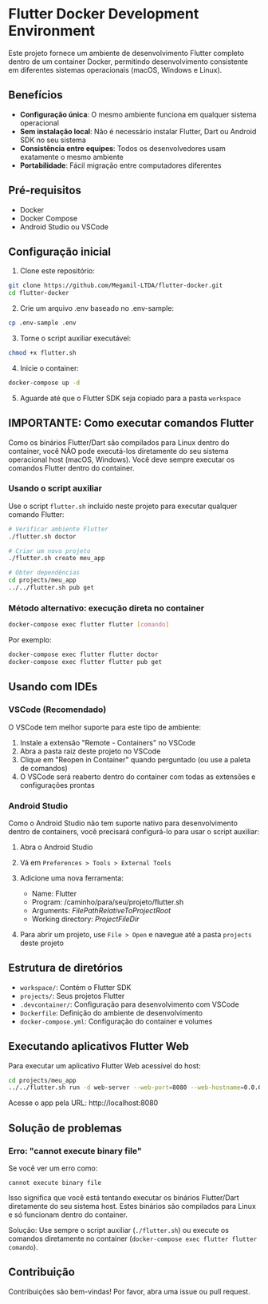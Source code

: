 # Flutter Docker Development Environment

Este projeto fornece um ambiente de desenvolvimento Flutter completo dentro de um container Docker, permitindo desenvolvimento consistente em diferentes sistemas operacionais (macOS, Windows e Linux).

## Benefícios

- **Configuração única**: O mesmo ambiente funciona em qualquer sistema operacional
- **Sem instalação local**: Não é necessário instalar Flutter, Dart ou Android SDK no seu sistema
- **Consistência entre equipes**: Todos os desenvolvedores usam exatamente o mesmo ambiente
- **Portabilidade**: Fácil migração entre computadores diferentes

## Pré-requisitos

- Docker
- Docker Compose
- Android Studio ou VSCode

## Configuração inicial

1. Clone este repositório:
```bash
git clone https://github.com/Megamil-LTDA/flutter-docker.git
cd flutter-docker
```

2. Crie um arquivo .env baseado no .env-sample:
```bash
cp .env-sample .env
```

3. Torne o script auxiliar executável:
```bash
chmod +x flutter.sh
```

4. Inicie o container:
```bash
docker-compose up -d
```

5. Aguarde até que o Flutter SDK seja copiado para a pasta `workspace`

## IMPORTANTE: Como executar comandos Flutter

Como os binários Flutter/Dart são compilados para Linux dentro do container, você NÃO pode executá-los diretamente do seu sistema operacional host (macOS, Windows). Você deve sempre executar os comandos Flutter dentro do container.

### Usando o script auxiliar

Use o script `flutter.sh` incluído neste projeto para executar qualquer comando Flutter:

```bash
# Verificar ambiente Flutter
./flutter.sh doctor

# Criar um novo projeto
./flutter.sh create meu_app

# Obter dependências
cd projects/meu_app
../../flutter.sh pub get
```

### Método alternativo: execução direta no container

```bash
docker-compose exec flutter flutter [comando]
```

Por exemplo:
```bash
docker-compose exec flutter flutter doctor
docker-compose exec flutter flutter pub get
```

## Usando com IDEs

### VSCode (Recomendado)

O VSCode tem melhor suporte para este tipo de ambiente:

1. Instale a extensão "Remote - Containers" no VSCode
2. Abra a pasta raiz deste projeto no VSCode
3. Clique em "Reopen in Container" quando perguntado (ou use a paleta de comandos)
4. O VSCode será reaberto dentro do container com todas as extensões e configurações prontas

### Android Studio

Como o Android Studio não tem suporte nativo para desenvolvimento dentro de containers, você precisará configurá-lo para usar o script auxiliar:

1. Abra o Android Studio
2. Vá em `Preferences > Tools > External Tools`
3. Adicione uma nova ferramenta:
   - Name: Flutter
   - Program: /caminho/para/seu/projeto/flutter.sh
   - Arguments: $FilePathRelativeToProjectRoot$
   - Working directory: $ProjectFileDir$

4. Para abrir um projeto, use `File > Open` e navegue até a pasta `projects` deste projeto

## Estrutura de diretórios

- `workspace/`: Contém o Flutter SDK
- `projects/`: Seus projetos Flutter
- `.devcontainer/`: Configuração para desenvolvimento com VSCode
- `Dockerfile`: Definição do ambiente de desenvolvimento
- `docker-compose.yml`: Configuração do container e volumes

## Executando aplicativos Flutter Web

Para executar um aplicativo Flutter Web acessível do host:

```bash
cd projects/meu_app
../../flutter.sh run -d web-server --web-port=8080 --web-hostname=0.0.0.0
```

Acesse o app pela URL: http://localhost:8080

## Solução de problemas

### Erro: "cannot execute binary file"

Se você ver um erro como:
```
cannot execute binary file
```

Isso significa que você está tentando executar os binários Flutter/Dart diretamente do seu sistema host. Estes binários são compilados para Linux e só funcionam dentro do container.

Solução: Use sempre o script auxiliar (`./flutter.sh`) ou execute os comandos diretamente no container (`docker-compose exec flutter flutter comando`).

## Contribuição

Contribuições são bem-vindas! Por favor, abra uma issue ou pull request.
